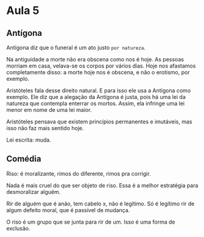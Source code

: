 Aula 5
======

Antígona
--------

Antígona diz que o funeral é um ato justo `por natureza`.

Na antiguidade a morte não era obscena como nos é hoje. As pessoas morriam em casa, velava-se os corpos por vários dias. Hoje nos afastamos completamente disso: a morte hoje nos é obscena, e não o erotismo, por exemplo.

Aristóteles fala desse direito natural. E para isso ele usa a Antígona como exemplo. Ele diz que a alegação da Antígona é justa, pois há uma lei da natureza que contempla enterrar os mortos. Assim, ela infringe uma lei menor em nome de uma lei maior.

Aristóteles pensava que existem princípios permanentes e imutáveis, mas isso não faz mais sentido hoje.

Lei escrita: muda.

Comédia
-------

Riso: é moralizante, rimos do diferente, rimos pra corrigir.

Nada é mais cruel do que ser objeto de riso. Essa é a melhor estratégia para desmoralizar alguém.

Rir de alguém que é anão, tem cabelo x, não é legítimo. Só é legítimo rir de algum defeito moral, que é passível de mudança.

O riso é um grupo que se junta para rir de um. Isso é uma forma de exclusão.
